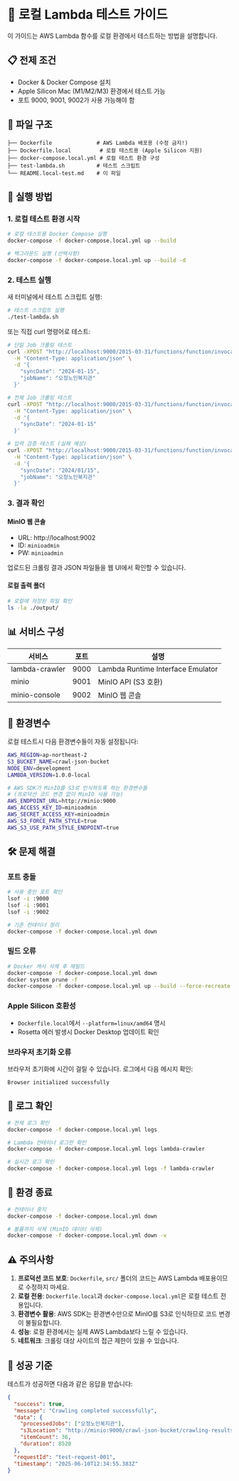 # 🧪 로컬 Lambda 테스트 가이드

이 가이드는 AWS Lambda 함수를 로컬 환경에서 테스트하는 방법을 설명합니다.

## 📋 **전제 조건**

- Docker & Docker Compose 설치
- Apple Silicon Mac (M1/M2/M3) 환경에서 테스트 가능
- 포트 9000, 9001, 9002가 사용 가능해야 함

## 🐳 **파일 구조**

```
├── Dockerfile              # AWS Lambda 배포용 (수정 금지!)
├── Dockerfile.local         # 로컬 테스트용 (Apple Silicon 지원)
├── docker-compose.local.yml # 로컬 테스트 환경 구성
├── test-lambda.sh          # 테스트 스크립트
└── README.local-test.md    # 이 파일
```

## 🚀 **실행 방법**

### **1. 로컬 테스트 환경 시작**

```bash
# 로컬 테스트용 Docker Compose 실행
docker-compose -f docker-compose.local.yml up --build

# 백그라운드 실행 (선택사항)
docker-compose -f docker-compose.local.yml up --build -d
```

### **2. 테스트 실행**

새 터미널에서 테스트 스크립트 실행:

```bash
# 테스트 스크립트 실행
./test-lambda.sh
```

또는 직접 curl 명령어로 테스트:

```bash
# 단일 Job 크롤링 테스트
curl -XPOST "http://localhost:9000/2015-03-31/functions/function/invocations" \
  -H "Content-Type: application/json" \
  -d '{
    "syncDate": "2024-01-15",
    "jobName": "오정노인복지관"
  }'

# 전체 Job 크롤링 테스트
curl -XPOST "http://localhost:9000/2015-03-31/functions/function/invocations" \
  -H "Content-Type: application/json" \
  -d '{
    "syncDate": "2024-01-15"
  }'

# 입력 검증 테스트 (실패 예상)
curl -XPOST "http://localhost:9000/2015-03-31/functions/function/invocations" \
  -H "Content-Type: application/json" \
  -d '{
    "syncDate": "2024/01/15",
    "jobName": "오정노인복지관"
  }'
```

### **3. 결과 확인**

#### **MinIO 웹 콘솔**
- URL: http://localhost:9002
- ID: `minioadmin`
- PW: `minioadmin`

업로드된 크롤링 결과 JSON 파일들을 웹 UI에서 확인할 수 있습니다.

#### **로컬 출력 폴더**
```bash
# 로컬에 저장된 파일 확인
ls -la ./output/
```

## 📊 **서비스 구성**

| 서비스 | 포트 | 설명 |
|--------|------|------|
| lambda-crawler | 9000 | Lambda Runtime Interface Emulator |
| minio | 9001 | MinIO API (S3 호환) |
| minio-console | 9002 | MinIO 웹 콘솔 |

## 🔧 **환경변수**

로컬 테스트시 다음 환경변수들이 자동 설정됩니다:

```bash
AWS_REGION=ap-northeast-2
S3_BUCKET_NAME=crawl-json-bucket
NODE_ENV=development
LAMBDA_VERSION=1.0.0-local

# AWS SDK가 MinIO를 S3로 인식하도록 하는 환경변수들
# (프로덕션 코드 변경 없이 MinIO 사용 가능)
AWS_ENDPOINT_URL=http://minio:9000
AWS_ACCESS_KEY_ID=minioadmin
AWS_SECRET_ACCESS_KEY=minioadmin
AWS_S3_FORCE_PATH_STYLE=true
AWS_S3_USE_PATH_STYLE_ENDPOINT=true
```

## 🛠️ **문제 해결**

### **포트 충돌**
```bash
# 사용 중인 포트 확인
lsof -i :9000
lsof -i :9001
lsof -i :9002

# 기존 컨테이너 정리
docker-compose -f docker-compose.local.yml down
```

### **빌드 오류**
```bash
# Docker 캐시 삭제 후 재빌드
docker-compose -f docker-compose.local.yml down
docker system prune -f
docker-compose -f docker-compose.local.yml up --build --force-recreate
```

### **Apple Silicon 호환성**
- `Dockerfile.local`에서 `--platform=linux/amd64` 명시
- Rosetta 에러 발생시 Docker Desktop 업데이트 확인

### **브라우저 초기화 오류**
브라우저 초기화에 시간이 걸릴 수 있습니다. 로그에서 다음 메시지 확인:
```
Browser initialized successfully
```

## 📝 **로그 확인**

```bash
# 전체 로그 확인
docker-compose -f docker-compose.local.yml logs

# Lambda 컨테이너 로그만 확인
docker-compose -f docker-compose.local.yml logs lambda-crawler

# 실시간 로그 확인
docker-compose -f docker-compose.local.yml logs -f lambda-crawler
```

## 🛑 **환경 종료**

```bash
# 컨테이너 중지
docker-compose -f docker-compose.local.yml down

# 볼륨까지 삭제 (MinIO 데이터 삭제)
docker-compose -f docker-compose.local.yml down -v
```

## ⚠️ **주의사항**

1. **프로덕션 코드 보호**: `Dockerfile`, `src/` 폴더의 코드는 AWS Lambda 배포용이므로 수정하지 마세요.
2. **로컬 전용**: `Dockerfile.local`과 `docker-compose.local.yml`은 로컬 테스트 전용입니다.
3. **환경변수 활용**: AWS SDK는 환경변수만으로 MinIO를 S3로 인식하므로 코드 변경이 불필요합니다.
4. **성능**: 로컬 환경에서는 실제 AWS Lambda보다 느릴 수 있습니다.
5. **네트워크**: 크롤링 대상 사이트의 접근 제한이 있을 수 있습니다.

## 🎯 **성공 기준**

테스트가 성공하면 다음과 같은 응답을 받습니다:

```json
{
  "success": true,
  "message": "Crawling completed successfully",
  "data": {
    "processedJobs": ["오정노인복지관"],
    "s3Location": "http://minio:9000/crawl-json-bucket/crawling-results/2024-01-15/...",
    "itemCount": 36,
    "duration": 8520
  },
  "requestId": "test-request-001",
  "timestamp": "2025-06-10T12:34:55.383Z"
}
``` 